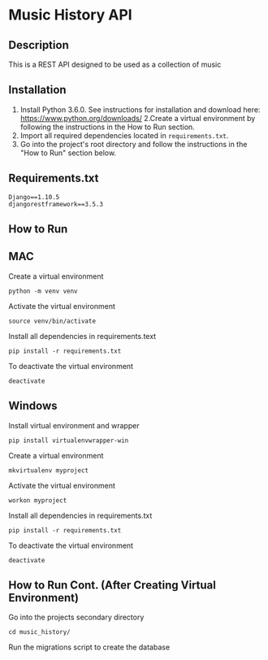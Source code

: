 # Music History API

## Description

This is a REST API designed to be used as a collection of music

## Installation

1. Install Python 3.6.0. See instructions for installation and download here: https://www.python.org/downloads/
2.Create a virtual environment by following the instructions in the How to Run section.
3. Import all required dependencies located in `requirements.txt`.
4. Go into the project's root directory and follow the instructions in the "How to Run" section below.

## Requirements.txt
```
Django==1.10.5
djangorestframework==3.5.3
```

## How to Run

## MAC

Create a virtual environment
```
python -m venv venv
```

Activate the virtual environment
```
source venv/bin/activate
```

Install all dependencies in requirements.text
```
pip install -r requirements.txt
```

To deactivate the virtual environment
```
deactivate
```

## Windows

Install virtual environment and wrapper

```
pip install virtualenvwrapper-win
```

Create a virtual environment
```
mkvirtualenv myproject
```

Activate the virtual environment
```
workon myproject
```

Install all dependencies in requirements.txt
```
pip install -r requirements.txt
```

To deactivate the virtual environment
```
deactivate
```

## How to Run Cont. (After Creating Virtual Environment)
Go into the projects secondary directory
```
cd music_history/
```

Run the migrations script to create the database
